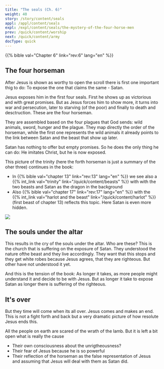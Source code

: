 ```yaml
---
title: "The seals (Ch. 6)"
weight: 40
story: /story/content/seals
appl: /appl/content/seals
expl: /expl/content/seals/the-mystery-of-the-four-horse-men
prev: /quick/content/worship
next: /quick/content/army
docType: quick
---
```


{{% bible val="Chapter 6" link="rev:6" lang="en" %}}

## The four horseman

After Jesus is shown as worthy to open the scroll there is first one important thig to do: To expose the one that claims the same - Satan.

Jesus exposes him in the first four seals. First he shows up as victorious and with great promises. But as Jesus forces him to show more, it turns into war and persecution, later to starving (of the poor) and finally to death and desctruction. These are the four horseman.

They are assembled based on the four plagues that God sends: wild animals, sword, hunger and the plague. They map directly the order of the horseman, while the first one represents the wild animals it already points to the link between Satan and the beast that show up later.

Satan has nothing to offer but empty promises. So he does the only thing he can do: He imitates Christ, but he is now exposed.

This picture of the trinity (here the forth horseman is just a summary of the oher three) continues in the book:
- In {{% bible val="chapter 13" link="rev:13" lang="en" %}} we see also a {{% int_link val="trinity" link="/quick/content/beasts" %}} with with the two beasts and Satan as the dragon in the background
- Also {{% bible val="chapter 17" link="rev:17" lang="en" %}} with the {{% int_link val="harlot and the beast" link="/quick/content/harlot" %}} (first beast of chapter 13) reflects this topic. Here Satan is even more hidden.

![](/images/trinity_en.jpg)

## The souls under the altar

This results in the cry of the souls under the altar. Who are these? This is the church that is suffering on the exposure of Satan. They understood the nature ofthe beast and they live accordingly. They want that this stops and they get white robes because Jesus agrees, that they are righteous. But other have not understood it yet. 

And this is the tension of the book: As longer it takes, as more people might understand it and decide to be with Jesus. But as longer it take to expose Satan as longer there is suffering of the righteous.

## It's over

But they time will come when its all over. Jesus comes and makes an end. This is not a fight forth and back but a very dramatic picture of how resolute Jesus ends this.

All the people on earth are scared of the wrath of the lamb. But it is left a bit open what is really the cause
- Their own consciousness about the unrigtheousness?
- Their fear of Jesus because he is so powerful
- Their reflection of the horseman as the false representation of Jesus and assuming that Jesus will deal with them as Satan did.
